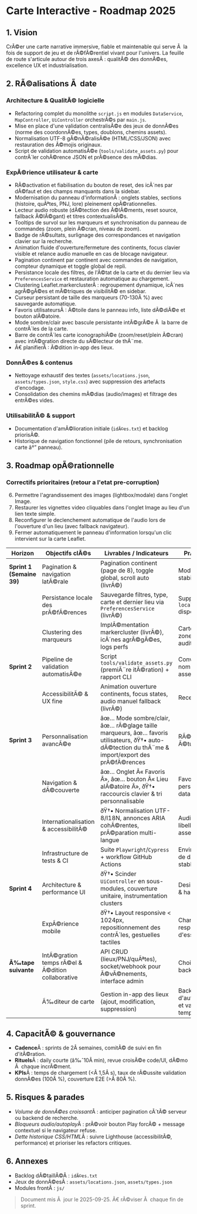 ﻿# Carte Interactive - Roadmap 2025

## 1. Vision
CrÃ©er une carte narrative immersive, fiable et maintenable qui serve Ã  la fois de support de jeu et de rÃ©fÃ©rentiel vivant pour l'univers. La feuille de route s'articule autour de trois axesÂ : qualitÃ© des donnÃ©es, excellence UX et industrialisation.

## 2. RÃ©alisations Ã  date
### Architecture & QualitÃ© logicielle
- Refactoring complet du monolithe `script.js` en modules `DataService`, `MapController`, `UiController` orchestrÃ©s par `main.js`.
- Mise en place d'une validation centralisÃ©e des jeux de donnÃ©es (norme des coordonnÃ©es, types, doublons, chemins assets).
- Normalisation UTF-8 gÃ©nÃ©ralisÃ©e (HTML/CSS/JSON) avec restauration des Ã©mojis originaux.
- Script de validation automatisÃ©e (`tools/validate_assets.py`) pour contrÃ´ler cohÃ©rence JSON et prÃ©sence des mÃ©dias.

### ExpÃ©rience utilisateur & carte
- RÃ©activation et fiabilisation du bouton de reset, des icÃ´nes par dÃ©faut et des champs manquants dans la sidebar.
- Modernisation du panneau d'informationÂ : onglets stables, sections (histoire, quÃªtes, PNJ, lore) pleinement opÃ©rationnelles.
- Lecteur audio robuste (dÃ©tection des Ã©lÃ©ments, reset source, fallback Ã©lÃ©gant) et titres contextualisÃ©s.
- Tooltips de survol sur les marqueurs et synchronisation du panneau de commandes (zoom, plein Ã©cran, niveau de zoom).
- Badge de rÃ©sultats, surlignage des correspondances et navigation clavier sur la recherche.
- Animation fluide d'ouverture/fermeture des continents, focus clavier visible et relance audio manuelle en cas de blocage navigateur.
- Pagination continent par continent avec commandes de navigation, compteur dynamique et toggle global de repli.
- Persistance locale des filtres, de l'Ã©tat de la carte et du dernier lieu via `PreferencesService` et restauration automatique au chargement.
- Clustering Leaflet.markerclusterÂ : regroupement dynamique, icÃ´nes agrÃ©gÃ©es et mÃ©triques de visibilitÃ© en sidebar.
- Curseur persistant de taille des marqueurs (70-130Â %) avec sauvegarde automatique.
- Favoris utilisateursÂ : Ã©toile dans le panneau info, liste dÃ©diÃ©e et bouton alÃ©atoire.
- Mode sombre/clair avec bascule persistante intÃ©grÃ©e Ã  la barre de contrÃ´les de la carte.
- Barre de contrÃ´les carte iconographiÃ©e (zoom/reset/plein Ã©cran) avec intÃ©gration directe du sÃ©lecteur de thÃ¨me.
- Ã€ planifierÂ : Ã©dition in-app des lieux.

### DonnÃ©es & contenus
- Nettoyage exhaustif des textes (`assets/locations.json`, `assets/types.json`, `style.css`) avec suppression des artefacts d'encodage.
- Consolidation des chemins mÃ©dias (audio/images) et filtrage des entrÃ©es vides.

### UtilisabilitÃ© & support
- Documentation d'amÃ©lioration initiale (`idÃ©es.txt`) et backlog priorisÃ©.
- Historique de navigation fonctionnel (pile de retours, synchronisation carte â†” panneau).

## 3. Roadmap opÃ©rationnelle
### Correctifs prioritaires (retour a l'etat pre-corruption)





6. Permettre l'agrandissement des images (lightbox/modale) dans l'onglet Image.
7. Restaurer les vignettes video cliquables dans l'onglet Image au lieu d'un lien texte simple.
8. Reconfigurer le declenchement automatique de l'audio lors de l'ouverture d'un lieu (avec fallback navigateur).
9. Fermer automatiquement le panneau d'information lorsqu'un clic intervient sur la carte Leaflet.

| Horizon | Objectifs clÃ©s | Livrables / Indicateurs | PrÃ©-requis |
| --- | --- | --- | --- |
| **Sprint 1 (Semaine 39)** | Pagination & navigation latÃ©rale | Pagination continent (page de 8), toggle global, scroll auto (livrÃ©) | Modules UI stabilisÃ©s |
|  | Persistance locale des prÃ©fÃ©rences | Sauvegarde filtres, type, carte et dernier lieu via `PreferencesService` (livrÃ©) | Support `localStorage` disponible |
|  | Clustering des marqueurs | ImplÃ©mentation markercluster (livrÃ©), icÃ´nes agrÃ©gÃ©es, logs perfs | Cartographie des zones denses, audit datasets |
| **Sprint 2** | Pipeline de validation automatisÃ©e | Script `tools/validate_assets.py` (premiÃ¨re itÃ©ration) + rapport CLI | Convention de nommage assets, plan CI |
|  | AccessibilitÃ© & UX fine | Animation ouverture continents, focus states, audio manuel fallback (livrÃ©) | Recette design |
| **Sprint 3** | Personnalisation avancÃ©e | âœ… Mode sombre/clair, âœ… rÃ©glage taille marqueurs, âœ… favoris utilisateurs, ðŸ†• auto-dÃ©tection du thÃ¨me & import/export des prÃ©fÃ©rences | RÃ©sultats Ã©tude UX |
|  | Navigation & dÃ©couverte | âœ… Onglet Â« Favoris Â», âœ… bouton Â« Lieu alÃ©atoire Â», ðŸ†• raccourcis clavier & tri personnalisable | Favoris persistants, dataset complet |
|  | Internationalisation & accessibilitÃ© | ðŸ†• Normalisation UTF-8/I18N, annonces ARIA cohÃ©rentes, prÃ©paration multi-langue | Audit des libellÃ©s et assets texte |
|  | Infrastructure de tests & CI | Suite `Playwright`/`Cypress` + workflow GitHub Actions | Environnement de dÃ©mo stable |
| **Sprint 4** | Architecture & performance UI | ðŸ†• Scinder `UiController` en sous-modules, couverture unitaire, instrumentation clusters | Design modules & harness de test |
|  | ExpÃ©rience mobile | ðŸ†• Layout responsive < 1024px, repositionnement des contrÃ´les, gestuelles tactiles | Charte responsive, jeux d'essai mobiles |
| **Ã‰tape suivante** | IntÃ©gration temps rÃ©el & Ã©dition collaborative | API CRUD (lieux/PNJ/quÃªtes), socket/webhook pour Ã©vÃ©nements, interface admin | Choix stack backend, auth |
|  | Ã‰diteur de carte | Gestion in-app des lieux (ajout, modification, suppression) | Back-end d'authentification et validation temps rÃ©el |

## 4. CapacitÃ© & gouvernance
- **Cadence**Â : sprints de 2Â semaines, comitÃ© de suivi en fin d'itÃ©ration.
- **Rituels**Â : daily courte (â‰ˆ10Â min), revue croisÃ©e code/UI, dÃ©mo Ã  chaque incrÃ©ment.
- **KPIs**Â : temps de chargement (<Â 1,5Â s), taux de rÃ©ussite validation donnÃ©es (100Â %), couverture E2E (>Â 80Â %).

## 5. Risques & parades
- *Volume de donnÃ©es croissant*Â : anticiper pagination cÃ´tÃ© serveur ou backend de recherche.
- *Bloqueurs audio/autoplay*Â : prÃ©voir bouton Play forcÃ© + message contextuel si le navigateur refuse.
- *Dette historique CSS/HTML*Â : suivre Lighthouse (accessibilitÃ©, performance) et prioriser les refactors critiques.

## 6. Annexes
- Backlog dÃ©taillÃ©Â : `idÃ©es.txt`
- Jeux de donnÃ©esÂ : `assets/locations.json`, `assets/types.json`
- Modules frontÂ : `js/`

> Document mis Ã  jour le 2025-09-25. Ã€ rÃ©viser Ã  chaque fin de sprint.
